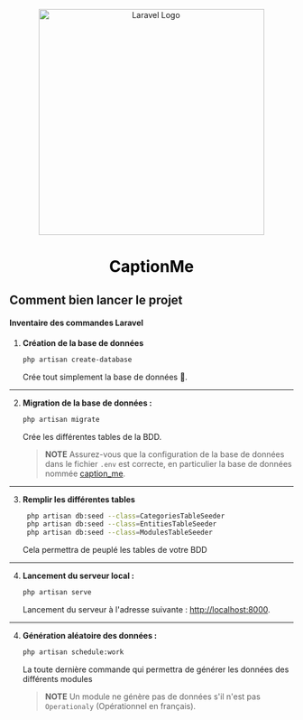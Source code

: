 <p align="center"><a href="https://github.com/darkTravus/WeBreathe-WebTest.git" target="_blank"><img src="https://cdn.pixabay.com/photo/2023/04/04/15/11/logo-7899578_1280.png" width="400" alt="Laravel Logo"></a></p>

<h1 align="center" style="color: black;">CaptionMe</h1>





## Comment bien lancer le projet

#### Inventaire des commandes Laravel

1. **Création de la base de données**
   ```bash
   php artisan create-database
   ```
   Crée tout simplement la base de données 🙂.
---
2. **Migration de la base de données :**
   ```bash
   php artisan migrate
   ```
   Crée les différentes tables de la BDD.
   > **NOTE**
   > Assurez-vous que la configuration de la base de données dans le fichier `.env` est correcte, en particulier la base de données nommée [caption_me](./.env).
---
3. **Remplir les différentes tables**
   ```bash
    php artisan db:seed --class=CategoriesTableSeeder
    php artisan db:seed --class=EntitiesTableSeeder
    php artisan db:seed --class=ModulesTableSeeder
   ```
   Cela permettra de peuplé les tables de votre BDD
---
4. **Lancement du serveur local :**
   ```bash
   php artisan serve
   ```
   Lancement du serveur à l'adresse suivante : [http://localhost:8000](http://localhost:8000).
---
4. **Génération aléatoire des données :**
   ```bash
   php artisan schedule:work
   ```
   La toute dernière commande qui permettra de générer les données des différents modules
   > **NOTE**
   > Un module ne génère pas de données s'il n'est pas ```Operationaly``` (Opérationnel en français).
